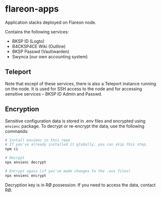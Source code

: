 # flareon-apps

Application stacks deployed on Flareon node.

Contains the following services:

- BKSP ID (Logto)
- B4CKSP4CE Wiki (Outline)
- BKSP Passwd (Vaultwarden)
- Swynca (our own accounting system)

## Teleport

Note that except of these services, there is also a Teleport instance running on the node.
It is used for SSH access to the node and for accessing sensitive services – BKSP ID Admin and Passwd.

## Encryption

Sensitive configuration data is stored in .env files and encrypted using `envienc` package.
To decrypt or re-encrypt the data, use the following commands:

```sh
# Install envienc in this repo
# If you've already installed it globally, you can skip this step.
npm ci

# Decrypt
npx envienc decrypt

# Encrypt again (if you've made changes to the .env files)
npx envienc encrypt

```

Decryption key is in RØ possession. If you need to access the data, contact RØ.
